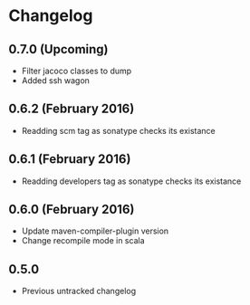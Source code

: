 # Changelog

## 0.7.0 (Upcoming)

* Filter jacoco classes to dump
* Added ssh wagon

## 0.6.2 (February 2016)

* Readding scm tag as sonatype checks its existance

## 0.6.1 (February 2016)

* Readding developers tag as sonatype checks its existance

## 0.6.0 (February 2016)

* Update maven-compiler-plugin version
* Change recompile mode in scala

## 0.5.0

* Previous untracked changelog
